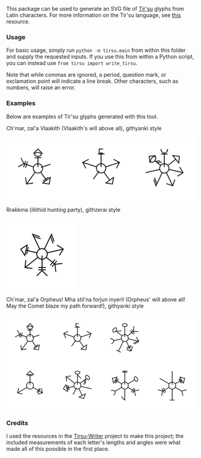 This package can be used to generate an SVG file of [Tir'su](https://forgottenrealms.fandom.com/wiki/Gith_language) glyphs from Latin characters. For more information on the Tir'su language, see [this](https://archiveofourown.org/works/52500334) resource.

### Usage
For basic usage, simply run `python -m tirsu.main` from within this folder and supply the requested inputs. If you use this from within a Python script, you can instead use `from tirsu import write_tirsu`.

Note that while commas are ignored, a period, question mark, or exclamation point will indicate a line break. Other characters, such as numbers, will raise an error.

### Examples
Below are examples of Tir'su glyphs generated with this tool.

Ch'mar, zal'a Vlaakith (Vlaakith's will above all), githyanki style

<img src="examples/zala.svg" alt="Tir'su glyphs for the githyanki phrase Ch'mar, zal'a Vlaakith" >

Rrakkma (illithid hunting party), githzerai style

<img src="examples/rrakkma.svg" alt="Tir'su glyphs for the githzerai word rrakkma" >

Ch'mar, zal'a Orpheus! Mha stil'na forjun inyeri! (Orpheus' will above all! May the Comet blaze my path forward!), githyanki style

<img src="examples/orpheus.svg" alt="Tir'su glyphs for the githyanki phrase Ch'mar, zal'a Orpheus! Mha stil'na forjun inyeri!" >

### Credits
I used the resources in the [Tirsu-Writer](https://github.com/Landhund/TirSu-Writer) project to make this project; the included measurements of each letter's lengths and angles were what made all of this possible in the first place.
